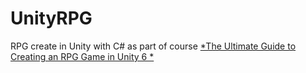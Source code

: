 # UnityRPG

RPG create in Unity with C# as part of course [*The Ultimate Guide to Creating an RPG Game in Unity 6
*](https://www.udemy.com/course/2d-rpg-alexdev)